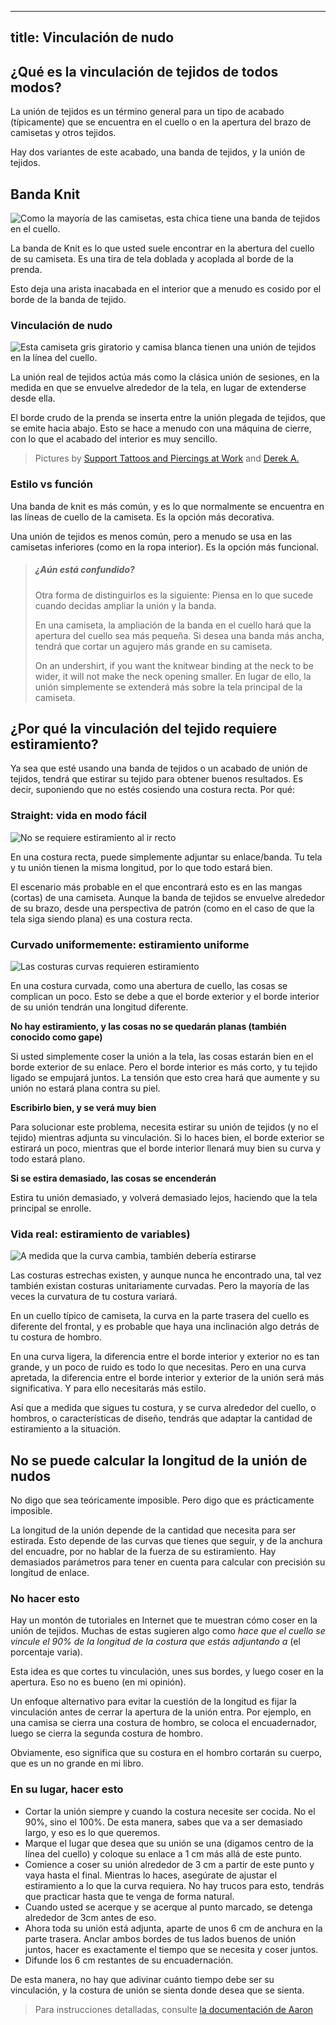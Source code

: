 ***

## title: Vinculación de nudo

## ¿Qué es la vinculación de tejidos de todos modos?

La unión de tejidos es un término general para un tipo de acabado (típicamente) que se encuentra en el cuello o en la apertura del brazo de camisetas y otros tejidos.

Hay dos variantes de este acabado, una banda de tejidos, y la unión de tejidos.

## Banda Knit

![Como la mayoría de las camisetas, esta chica tiene una banda de tejidos en el cuello.](knit\_band.jpg)

La banda de Knit es lo que usted suele encontrar en la abertura del cuello de su camiseta. Es una tira de tela doblada y acoplada al borde de la prenda.

Esto deja una arista inacabada en el interior que a menudo es cosido por el borde de la banda de tejido.

### Vinculación de nudo

![Esta camiseta gris giratorio y camisa blanca tienen una unión de tejidos en la línea del cuello.](knit\_binding.jpg)

La unión real de tejidos actúa más como la clásica unión de sesiones, en la medida en que se envuelve alrededor de la tela, en lugar de extenderse desde ella.

El borde crudo de la prenda se inserta entre la unión plegada de tejidos, que se emite hacia abajo. Esto se hace a menudo con una máquina de cierre, con lo que el acabado del interior es muy sencillo.

> Pictures by [Support Tattoos and Piercings at Work](https://www.flickr.com/photos/supporttattoosandpiercingsatwork/21870942614/) and [Derek A.](https://www.flickr.com/photos/sfj/696122404/)

### Estilo vs función

Una banda de knit es más común, y es lo que normalmente se encuentra en las líneas de cuello de la camiseta. Es la opción más decorativa.

Una unión de tejidos es menos común, pero a menudo se usa en las camisetas inferiores (como en la ropa interior). Es la opción más funcional.

> ##### ¿Aún está confundido?
>
> Otra forma de distinguirlos es la siguiente: Piensa en lo que sucede cuando decidas ampliar la unión y la banda.
>
> En una camiseta, la ampliación de la banda en el cuello hará que la apertura del cuello sea más pequeña. Si desea una banda más ancha, tendrá que cortar un agujero más grande en su camiseta.
>
> On an undershirt, if you want the knitwear binding at the neck to be wider, it will not make the neck opening smaller. En lugar de ello, la unión simplemente se extenderá más sobre la tela principal de la camiseta.

## ¿Por qué la vinculación del tejido requiere estiramiento?

Ya sea que esté usando una banda de tejidos o un acabado de unión de tejidos, tendrá que estirar su tejido para obtener buenos resultados. Es decir, suponiendo que no estés cosiendo una costura recta. Por qué:

### Straight: vida en modo fácil

![No se requiere estiramiento al ir recto](knitbinding1.png)

En una costura recta, puede simplemente adjuntar su enlace/banda. Tu tela y tu unión tienen la misma longitud, por lo que todo estará bien.

El escenario más probable en el que encontrará esto es en las mangas (cortas) de una camiseta. Aunque la banda de tejidos se envuelve alrededor de su brazo, desde una perspectiva de patrón (como en el caso de que la tela siga siendo plana) es una costura recta.

### Curvado uniformemente: estiramiento uniforme

![Las costuras curvas requieren estiramiento](knitbinding2.png)

En una costura curvada, como una abertura de cuello, las cosas se complican un poco. Esto se debe a que el borde exterior y el borde interior de su unión tendrán una longitud diferente.

**No hay estiramiento, y las cosas no se quedarán planas (también conocido como gape)**

Si usted simplemente coser la unión a la tela, las cosas estarán bien en el borde exterior de su enlace. Pero el borde interior es más corto, y tu tejido ligado se empujará juntos. La tensión que esto crea hará que aumente y su unión no estará plana contra su piel.

**Escribirlo bien, y se verá muy bien**

Para solucionar este problema, necesita estirar su unión de tejidos (y no el tejido) mientras adjunta su vinculación. Si lo haces bien, el borde exterior se estirará un poco, mientras que el borde interior llenará muy bien su curva y todo estará plano.

**Si se estira demasiado, las cosas se encenderán**

Estira tu unión demasiado, y volverá demasiado lejos, haciendo que la tela principal se enrolle.

### Vida real: estiramiento de variables)

![A medida que la curva cambia, también debería estirarse](knitbinding3.png)

Las costuras estrechas existen, y aunque nunca he encontrado una, tal vez también existan costuras unitariamente curvadas. Pero la mayoría de las veces la curvatura de tu costura variará.

En un cuello típico de camiseta, la curva en la parte trasera del cuello es diferente del frontal, y es probable que haya una inclinación algo detrás de tu costura de hombro.

En una curva ligera, la diferencia entre el borde interior y exterior no es tan grande, y un poco de ruido es todo lo que necesitas. Pero en una curva apretada, la diferencia entre el borde interior y exterior de la unión será más significativa. Y para ello necesitarás más estilo.

Así que a medida que sigues tu costura, y se curva alrededor del cuello, o hombros, o características de diseño, tendrás que adaptar la cantidad de estiramiento a la situación.

## No se puede calcular la longitud de la unión de nudos

No digo que sea teóricamente imposible. Pero digo que es prácticamente imposible.

La longitud de la unión depende de la cantidad que necesita para ser estirada. Esto depende de las curvas que tienes que seguir, y de la anchura del encuadre, por no hablar de la fuerza de su estiramiento. Hay demasiados parámetros para tener en cuenta para calcular con precisión su longitud de enlace.

### No hacer esto

Hay un montón de tutoriales en Internet que te muestran cómo coser en la unión de tejidos. Muchas de estas sugieren algo como *hace que el cuello se vincule el 90% de la longitud de la costura que estás adjuntando a* (el porcentaje varia).

Esta idea es que cortes tu vinculación, unes sus bordes, y luego coser en la apertura. Eso no es bueno (en mi opinión).

Un enfoque alternativo para evitar la cuestión de la longitud es fijar la vinculación antes de cerrar la apertura de la unión entra. Por ejemplo, en una camisa se cierra una costura de hombro, se coloca el encuadernador, luego se cierra la segunda costura de hombro.

Obviamente, eso significa que su costura en el hombro cortarán su cuerpo, que es un no grande en mi libro.

### En su lugar, hacer esto

*   Cortar la unión siempre y cuando la costura necesite ser cocida. No el 90%, sino el 100%. De esta manera, sabes que va a ser demasiado largo, y eso es lo que queremos.
*   Marque el lugar que desea que su unión se una (digamos centro de la línea del cuello) y coloque su enlace a 1 cm más allá de este punto.
*   Comience a coser su unión alrededor de 3 cm a partir de este punto y vaya hasta el final. Mientras lo haces, asegúrate de ajustar el estiramiento a lo que la curva requiera. No hay trucos para esto, tendrás que practicar hasta que te venga de forma natural.
*   Cuando usted se acerque y se acerque al punto marcado, se detenga alrededor de 3cm antes de eso.
*   Ahora toda su unión está adjunta, aparte de unos 6 cm de anchura en la parte trasera. Anclar ambos bordes de tus lados buenos de unión juntos, hacer es exactamente el tiempo que se necesita y coser juntos.
*   Difunde los 6 cm restantes de su encuadernación.

De esta manera, no hay que adivinar cuánto tiempo debe ser su vinculación, y la costura de unión se sienta donde desea que se sienta.

> Para instrucciones detalladas, consulte [la documentación de Aaron](/docs/patterns/aaron/)
